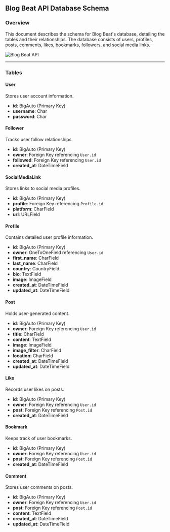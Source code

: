 ## Blog Beat API Database Schema

### Overview
This document describes the schema for Blog Beat's database, detailing the tables and their relationships. The database consists of users, profiles, posts, comments, likes, bookmarks, followers, and social media links.

![Blog Beat API](https://github.com/j0hanz/blog_beat_api/assets/159924955/e5253030-410e-4905-accb-6587aecee6d2)

---

### Tables

#### User
Stores user account information.

- **id**: BigAuto (Primary Key)
- **username**: Char
- **password**: Char

#### Follower
Tracks user follow relationships.

- **id**: BigAuto (Primary Key)
- **owner**: Foreign Key referencing `User.id`
- **followed**: Foreign Key referencing `User.id`
- **created_at**: DateTimeField

#### SocialMediaLink
Stores links to social media profiles.

- **id**: BigAuto (Primary Key)
- **profile**: Foreign Key referencing `Profile.id`
- **platform**: CharField
- **url**: URLField

#### Profile
Contains detailed user profile information.

- **id**: BigAuto (Primary Key)
- **owner**: OneToOneField referencing `User.id`
- **first_name**: CharField
- **last_name**: CharField
- **country**: CountryField
- **bio**: TextField
- **image**: ImageField
- **created_at**: DateTimeField
- **updated_at**: DateTimeField

#### Post
Holds user-generated content.

- **id**: BigAuto (Primary Key)
- **owner**: Foreign Key referencing `User.id`
- **title**: CharField
- **content**: TextField
- **image**: ImageField
- **image_filter**: CharField
- **location**: CharField
- **created_at**: DateTimeField
- **updated_at**: DateTimeField

#### Like
Records user likes on posts.

- **id**: BigAuto (Primary Key)
- **owner**: Foreign Key referencing `User.id`
- **post**: Foreign Key referencing `Post.id`
- **created_at**: DateTimeField

#### Bookmark
Keeps track of user bookmarks.

- **id**: BigAuto (Primary Key)
- **owner**: Foreign Key referencing `User.id`
- **post**: Foreign Key referencing `Post.id`
- **created_at**: DateTimeField

#### Comment
Stores user comments on posts.

- **id**: BigAuto (Primary Key)
- **owner**: Foreign Key referencing `User.id`
- **post**: Foreign Key referencing `Post.id`
- **content**: TextField
- **created_at**: DateTimeField
- **updated_at**: DateTimeField
